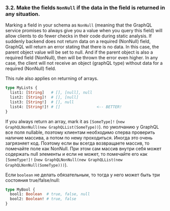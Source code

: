 ### <a name="rule-3.2"></a> 3.2. Make the fields `NonNull` if the data in the field is returned in any situation.

Marking a field in your schema as `NonNull` (meaning that the GraphQL service promises to always give you a value when you query this field) will allow clients to do fewer checks in their code during static analysis. If suddenly backend does not return data on a required (NonNull) field, GraphQL will return an error stating that there is no data. In this case, the parent object value will be set to null. And if the parent object is also a required field (NonNull), then will be thrown the error even higher. In any case, the client will not receive an object (graphQL type) without data for a required (NonNull) field.

This rule also applies on returning of arrays.

```graphql
type MyLists {
  list1: [String]   # [], [null], null
  list2: [String]!  # [], [null]
  list3: [String!]  # [], null
  list4: [String!]! # []                <-- BETTER!
}
```

If you always return an array, mark it as `[SomeType]!` (`new GraphQLNonNull(new GraphQLList(SomeType))`). по умолчанию у GraphQL все поля nullable, поэтому клиентам необходимо сперва проверить наличие массива, а потом по нему проходиться. Иногда это очень загрязняет код. Поэтому если вы всегда возвращаете массив, то помечайте поле как NonNull. При этом сам массив внутри себя может содержать null элементы и если не может, то помечайте его как `[SomeType!]!` (`new GraphQLNonNull(new GraphQLList(new GraphQLNonNull(SomeType)))`).

Если `boolean` не делать обязательным, то тогда у него может быть три состояния true/false/null:

```graphql
type MyBool {
  bool1: Boolean  # true, false, null
  bool2: Boolean! # true, false
}
```